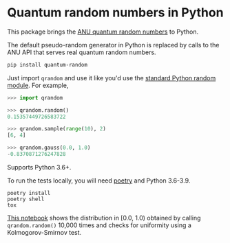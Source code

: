 # Quantum random numbers in Python

This package brings the [ANU quantum random numbers][anu] to Python.

The default pseudo-random generator in Python is replaced by calls to the
ANU API that serves real quantum random numbers.

```bash
pip install quantum-random
```

Just import `qrandom` and use it like you'd use the
[standard Python random module][pyrandom]. For example,

```python
>>> import qrandom

>>> qrandom.random()
0.15357449726583722

>>> qrandom.sample(range(10), 2)
[6, 4]

>>> qrandom.gauss(0.0, 1.0)
-0.8370871276247828
```

Supports Python 3.6+.

To run the tests locally, you will need [poetry][poetry] and Python 3.6-3.9.

```
poetry install
poetry shell
tox
```

[This notebook][viz] shows the distribution in [0.0, 1.0) obtained
by calling `qrandom.random()` 10,000 times and checks for uniformity
using a Kolmogorov-Smirnov test.

[anu]: https://qrng.anu.edu.au
[pyrandom]: https://docs.python.org/3.9/library/random.html
[viz]: ./tests/notebooks/UniformTest.ipynb
[poetry]: https://python-poetry.org
